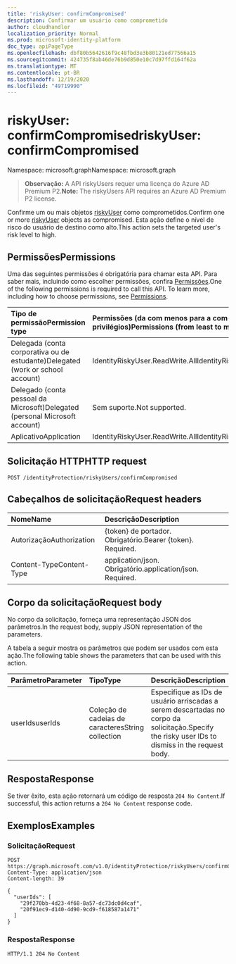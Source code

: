 ```yaml
---
title: 'riskyUser: confirmCompromised'
description: Confirmar um usuário como comprometido
author: cloudhandler
localization_priority: Normal
ms.prod: microsoft-identity-platform
doc_type: apiPageType
ms.openlocfilehash: dbf80b5642616f9c48fbd3e3b80121ed77566a15
ms.sourcegitcommit: 424735f8ab46de76b9d850e10c7d97ffd164f62a
ms.translationtype: MT
ms.contentlocale: pt-BR
ms.lasthandoff: 12/19/2020
ms.locfileid: "49719990"
---
```

# <a name="riskyuser-confirmcompromised"></a><span data-ttu-id="c136a-103">riskyUser: confirmCompromised</span><span class="sxs-lookup"><span data-stu-id="c136a-103">riskyUser: confirmCompromised</span></span>
<span data-ttu-id="c136a-104">Namespace: microsoft.graph</span><span class="sxs-lookup"><span data-stu-id="c136a-104">Namespace: microsoft.graph</span></span>

><span data-ttu-id="c136a-105">**Observação:** A API riskyUsers requer uma licença do Azure AD Premium P2.</span><span class="sxs-lookup"><span data-stu-id="c136a-105">**Note:** The riskyUsers API requires an Azure AD Premium P2 license.</span></span>

<span data-ttu-id="c136a-106">Confirme um ou mais objetos [riskyUser](../resources/riskyuser.md) como comprometidos.</span><span class="sxs-lookup"><span data-stu-id="c136a-106">Confirm one or more [riskyUser](../resources/riskyuser.md) objects as compromised.</span></span> <span data-ttu-id="c136a-107">Esta ação define o nível de risco do usuário de destino como alto.</span><span class="sxs-lookup"><span data-stu-id="c136a-107">This action sets the targeted user's risk level to high.</span></span>

## <a name="permissions"></a><span data-ttu-id="c136a-108">Permissões</span><span class="sxs-lookup"><span data-stu-id="c136a-108">Permissions</span></span>
<span data-ttu-id="c136a-p102">Uma das seguintes permissões é obrigatória para chamar esta API. Para saber mais, incluindo como escolher permissões, confira [Permissões](/graph/permissions_reference).</span><span class="sxs-lookup"><span data-stu-id="c136a-p102">One of the following permissions is required to call this API. To learn more, including how to choose permissions, see [Permissions](/graph/permissions_reference).</span></span>

|<span data-ttu-id="c136a-111">Tipo de permissão</span><span class="sxs-lookup"><span data-stu-id="c136a-111">Permission type</span></span>      | <span data-ttu-id="c136a-112">Permissões (da com menos para a com mais privilégios)</span><span class="sxs-lookup"><span data-stu-id="c136a-112">Permissions (from least to most privileged)</span></span>              |
|:--------------------|:---------------------------------------------------------|
|<span data-ttu-id="c136a-113">Delegada (conta corporativa ou de estudante)</span><span class="sxs-lookup"><span data-stu-id="c136a-113">Delegated (work or school account)</span></span> | <span data-ttu-id="c136a-114">IdentityRiskyUser.ReadWrite.All</span><span class="sxs-lookup"><span data-stu-id="c136a-114">IdentityRiskyUser.ReadWrite.All</span></span>    |
|<span data-ttu-id="c136a-115">Delegado (conta pessoal da Microsoft)</span><span class="sxs-lookup"><span data-stu-id="c136a-115">Delegated (personal Microsoft account)</span></span> | <span data-ttu-id="c136a-116">Sem suporte.</span><span class="sxs-lookup"><span data-stu-id="c136a-116">Not supported.</span></span>    |
|<span data-ttu-id="c136a-117">Aplicativo</span><span class="sxs-lookup"><span data-stu-id="c136a-117">Application</span></span> | <span data-ttu-id="c136a-118">IdentityRiskyUser.ReadWrite.All</span><span class="sxs-lookup"><span data-stu-id="c136a-118">IdentityRiskyUser.ReadWrite.All</span></span> |

## <a name="http-request"></a><span data-ttu-id="c136a-119">Solicitação HTTP</span><span class="sxs-lookup"><span data-stu-id="c136a-119">HTTP request</span></span>

<!-- {
  "blockType": "ignored"
}
-->
``` http
POST /identityProtection/riskyUsers/confirmCompromised
```

## <a name="request-headers"></a><span data-ttu-id="c136a-120">Cabeçalhos de solicitação</span><span class="sxs-lookup"><span data-stu-id="c136a-120">Request headers</span></span>
|<span data-ttu-id="c136a-121">Nome</span><span class="sxs-lookup"><span data-stu-id="c136a-121">Name</span></span>|<span data-ttu-id="c136a-122">Descrição</span><span class="sxs-lookup"><span data-stu-id="c136a-122">Description</span></span>|
|:---|:---|
|<span data-ttu-id="c136a-123">Autorização</span><span class="sxs-lookup"><span data-stu-id="c136a-123">Authorization</span></span>|<span data-ttu-id="c136a-p103">{token} de portador. Obrigatório.</span><span class="sxs-lookup"><span data-stu-id="c136a-p103">Bearer {token}. Required.</span></span>|
|<span data-ttu-id="c136a-126">Content-Type</span><span class="sxs-lookup"><span data-stu-id="c136a-126">Content-Type</span></span>|<span data-ttu-id="c136a-p104">application/json. Obrigatório.</span><span class="sxs-lookup"><span data-stu-id="c136a-p104">application/json. Required.</span></span>|

## <a name="request-body"></a><span data-ttu-id="c136a-129">Corpo da solicitação</span><span class="sxs-lookup"><span data-stu-id="c136a-129">Request body</span></span>
<span data-ttu-id="c136a-130">No corpo da solicitação, forneça uma representação JSON dos parâmetros.</span><span class="sxs-lookup"><span data-stu-id="c136a-130">In the request body, supply JSON representation of the parameters.</span></span>

<span data-ttu-id="c136a-131">A tabela a seguir mostra os parâmetros que podem ser usados com esta ação.</span><span class="sxs-lookup"><span data-stu-id="c136a-131">The following table shows the parameters that can be used with this action.</span></span>

|<span data-ttu-id="c136a-132">Parâmetro</span><span class="sxs-lookup"><span data-stu-id="c136a-132">Parameter</span></span>|<span data-ttu-id="c136a-133">Tipo</span><span class="sxs-lookup"><span data-stu-id="c136a-133">Type</span></span>|<span data-ttu-id="c136a-134">Descrição</span><span class="sxs-lookup"><span data-stu-id="c136a-134">Description</span></span>|
|:---|:---|:---|
|<span data-ttu-id="c136a-135">userIds</span><span class="sxs-lookup"><span data-stu-id="c136a-135">userIds</span></span>|<span data-ttu-id="c136a-136">Coleção de cadeias de caracteres</span><span class="sxs-lookup"><span data-stu-id="c136a-136">String collection</span></span>|<span data-ttu-id="c136a-137">Especifique as IDs de usuário arriscadas a serem descartadas no corpo da solicitação.</span><span class="sxs-lookup"><span data-stu-id="c136a-137">Specify the risky user IDs to dismiss in the request body.</span></span>|



## <a name="response"></a><span data-ttu-id="c136a-138">Resposta</span><span class="sxs-lookup"><span data-stu-id="c136a-138">Response</span></span>

<span data-ttu-id="c136a-139">Se tiver êxito, esta ação retornará um código de resposta `204 No Content`.</span><span class="sxs-lookup"><span data-stu-id="c136a-139">If successful, this action returns a `204 No Content` response code.</span></span>

## <a name="examples"></a><span data-ttu-id="c136a-140">Exemplos</span><span class="sxs-lookup"><span data-stu-id="c136a-140">Examples</span></span>

### <a name="request"></a><span data-ttu-id="c136a-141">Solicitação</span><span class="sxs-lookup"><span data-stu-id="c136a-141">Request</span></span>
<!-- {
  "blockType": "request",
  "name": "riskyuser_confirmcompromised"
}
-->
``` http
POST https://graph.microsoft.com/v1.0/identityProtection/riskyUsers/confirmCompromised
Content-Type: application/json
Content-length: 39

{
  "userIds": [
    "29f270bb-4d23-4f68-8a57-dc73dc0d4caf",
    "20f91ec9-d140-4d90-9cd9-f618587a1471"
  ]
}
```


### <a name="response"></a><span data-ttu-id="c136a-142">Resposta</span><span class="sxs-lookup"><span data-stu-id="c136a-142">Response</span></span>

<!-- {
  "blockType": "response",
  "truncated": true
}
-->
``` http
HTTP/1.1 204 No Content
```



